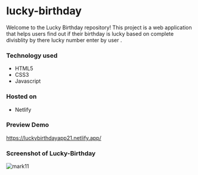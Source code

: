 # lucky-birthday
  Welcome to the Lucky Birthday repository! This project is a web application that helps users find out if their birthday is lucky based on complete divisblity by there 
  lucky number enter by user .

### Technology used
   - HTML5
   - CSS3
   - Javascript

### Hosted on 
   - Netlify

### Preview Demo 

   https://luckybirthdayapp21.netlify.app/

### Screenshot of Lucky-Birthday

![mark11](https://user-images.githubusercontent.com/62952242/209421901-3657875f-124f-4a60-b27e-ae6fdb923683.png)
